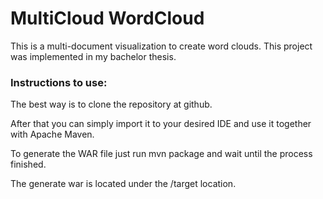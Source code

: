 # MultiCloud WordCloud
This is a multi-document visualization to create word clouds.
This project was implemented in my bachelor thesis.

### Instructions to use:

The best way is to clone the repository at github.

After that you can simply import it to your desired IDE and use it together with Apache Maven.

To generate the WAR file just run mvn package and wait until the process finished.

The generate war is located under the /target location.
